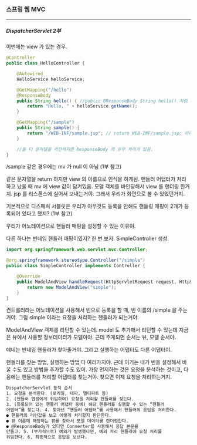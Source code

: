<h3>스프링 웹 MVC</h3>
<hr/>
<h5>DispatcherServlet 2부</h5>

이번에는 view 가 있는 경우.

```java
@Controller
public class HelloController {

    @Autowired
    HelloService helloService;

    @GetMapping("/hello")
    @ResponseBody
    public String hello() { //public @ResponseBody String hello() 처럼 리턴 타입 위치에 적어도 돼, 동일함. 리턴 타입이 되거나 그런거 아님.
        return "Hello, " + helloService.getName();
    }

    @GetMapping("/sample")
    public String sample() {
        return "/WEB-INF/sample.jsp"; // return WEB-INF/sample.jsp; 이라고 작성 했을 때 view 로 인식을 못해서 error 발생.
    }

    //둘 다 문자열을 리턴하지만 ResponseBody 의 유무 차이가 있음.
}
```

/sample 같은 경우에는 mv 가 null 이 아님 (1부 참고)

같은 문자열을 return 하지만 view 의 이름으로 인식을 하게됨. 핸들러 어댑터가 처리하고 났을 때 mv 에 view 값이 담겨있음. 모델 객체를 바인딩해서 view 를 랜더링 한거지. jsp 를 리스폰스에 실어서 보내는거야. 그래서 우리가 화면으로 볼 수 있었던거지.

기본적으로 디스패처 서블릿은 우리가 아무것도 등록을 안해도 핸들링 매핑이 2개가 등록되어 있다고 했지? (1부 참고)

우리가 어노테이션으로 핸들러 매핑을 설정할 수 있는 이유야. 

다른 하나는 빈네임 핸들러 매핑이였지? 한 번 보자. SimpleController 생성.

```java
import org.springframework.web.servlet.mvc.Controller;

@org.springframework.stereotype.Controller("/simple")
public class SimpleController implements Controller {

    @Override
    public ModelAndView handleRequest(HttpServletRequest request, HttpServletResponse response) throws Exception {
        return new ModelAndView("simple");
    }
}
```

컨트롤러라는 어노테이션을 사용해서 빈으로 등록을 할 때, 빈 이름의 /simple 을 주는거야. 그럼 simple 이라는 요청을 처리하는 핸들러가 되는거야.

ModelAndView 객체를 리턴할 수 있는데. model 도 추가해서 리턴할 수 있는데 지금은 뷰에서 사용할 정보데이터가 모델이야. 근데 주게되면 순서는 뷰, 모델 순서야.

얘네는 빈네임 핸들러가 찾아줄거야. 그리고 실행하는 어댑터도 다른 어댑터야.



핸들러를 찾는 방법, 실행하는 방법 다 여러가지야. 근데 이거는 내가 빈을 설정해서 바꿀 수도 있고 방법을 추가할 수도 있어. 가장 먼저하는 것은 요청을 분석하는 것이고, 다음에는 핸들러를 처리할 어댑터를 찾는거야. 찾으면 이제 요청을 처리하는거지. 

```tex
DispatcherServlet 동작 순서
1. 요청을 분석한다. (로케일, 테마, 멀티파트 등)
2. (핸들러 맵핑에게 위임하여) 요청을 처리할 핸들러를 찾는다.
3. (등록되어 있는 핸들러 어댑터 중에) 해당 핸들러를 실행할 수 있는 “핸들러
어댑터”를 찾는다. 4. 찾아낸 “핸들러 어댑터”를 사용해서 핸들러의 응답을 처리한다.
● 핸들러의 리턴값을 보고 어떻게 처리할지 판단한다.
● 뷰 이름에 해당하는 뷰를 찾아서 모델 데이터를 랜더링한다.
● @ResponseBody가 있다면 Converter를 사용해서 응답 본문을
만들고. 5. (부가적으로) 예외가 발생했다면, 예외 처리 핸들러에 요청 처리를
위임한다. 6. 최종적으로 응답을 보낸다.
```

